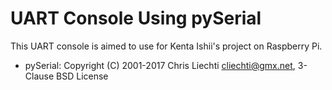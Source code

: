 # UART Console Using pySerial

This UART console is aimed to use for Kenta Ishii's project on Raspberry Pi.

* pySerial: Copyright (C) 2001-2017 Chris Liechti <cliechti@gmx.net>, 3-Clause BSD License
